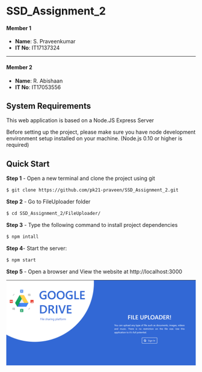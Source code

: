 # SSD_Assignment_2

#### Member 1
- **Name**: S. Praveenkumar
- **IT No**: IT17137324

---

#### Member 2
- **Name**: R. Abishaan
- **IT No**: IT17053556

## System Requirements 

This web application is based on a Node.JS Express Server

Before setting up the project, please make sure you have node development environment setup installed on your machine. (Node.js 0.10 or higher is required)

## Quick Start

**Step 1** - Open a new terminal and clone the project using git

```bash
$ git clone https://github.com/pk21-praveen/SSD_Assignment_2.git
```

**Step 2** - Go to FileUploader folder

```bash
$ cd SSD_Assignment_2/FileUploader/
```

**Step 3** - Type the following command to install project dependencies

```bash
$ npm intall
```

**Step 4**- Start the server:

```bash
$ npm start
```

**Step 5** - Open a browser and  View the website at http://localhost:3000

![alt text](https://github.com/pk21-praveen/SSD_Assignment_2/blob/master/FileUploader/drive/LandingPage.png?raw=true)

